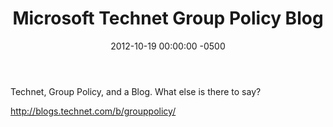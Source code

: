 ﻿---
layout: post
title:  Microsoft Technet Group Policy Blog
date:   2012-10-19 00:00:00 -0500
categories: IT
---






Technet, Group Policy, and a Blog. What else is there to say?

http://blogs.technet.com/b/grouppolicy/


